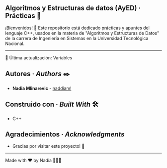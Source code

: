 
## Algoritmos y Estructuras de datos (AyED) · Prácticas :rocket:

¡Bienvenidos! :wave: Este repositorio está dedicado prácticas y apuntes del lenguaje C++, usados en la materia de "Algoritmos y Estructuras de Datos" de la carrera de Ingeniería en Sistemas en la Universidad Tecnológica Nacional.

------
:repeat: Última actualización: Variables 
  
## Autores · *Authors* ✒️

-  **Nadia Mlinarevic** - [naddiaml](https://github.com/naddiaml)


## Construido con · *Built With* 🛠️

-  C++

## Agradecimientos · *Acknowledgments*

- Gracias por visitar este proyecto! 🚀

----------

Made with ❤️ by Nadia 👩🏻‍💻